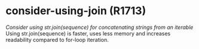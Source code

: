 # consider-using-join (R1713)

*Consider using str.join(sequence) for concatenating strings from an
iterable* Using str.join(sequence) is faster, uses less memory and
increases readability compared to for-loop iteration.

